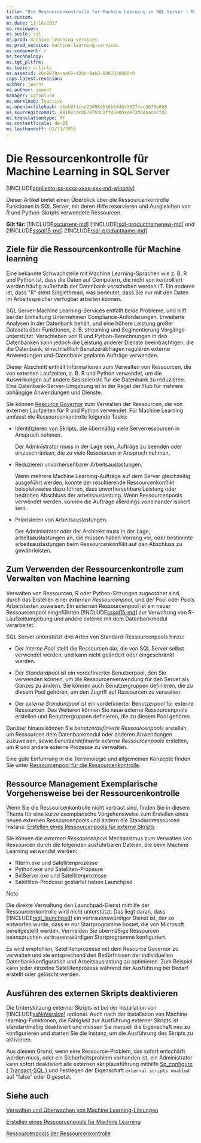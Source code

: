 ```yaml
---
title: "Die Ressourcenkontrolle für Machine Learning in SQL Server | Microsoft Docs"
ms.custom: 
ms.date: 11/16/2017
ms.reviewer: 
ms.suite: sql
ms.prod: machine-learning-services
ms.prod_service: machine-learning-services
ms.component: r
ms.technology: 
ms.tgt_pltfrm: 
ms.topic: article
ms.assetid: 18c9978a-aa55-42bd-9ab3-8097030888c9
caps.latest.revision: 
author: jeannt
ms.author: jeannt
manager: cgronlund
ms.workload: Inactive
ms.openlocfilehash: d1eb0f1cce23d084516b5446d39274ac3078b0b8
ms.sourcegitcommit: 99102cdc867a7bdc0ff45e8b9ee72d0daade1fd3
ms.translationtype: MT
ms.contentlocale: de-DE
ms.lasthandoff: 02/11/2018
---
```

# <a name="resource-governance-for-machine-learning-in-sql-server"></a>Die Ressourcenkontrolle für Machine Learning in SQL Server
[!INCLUDE[appliesto-ss-xxxx-xxxx-xxx-md-winonly](../../includes/appliesto-ss-xxxx-xxxx-xxx-md-winonly.md)]

Dieser Artikel bietet einen Überblick über die Ressourcenkontrolle Funktionen in SQL Server, mit deren Hilfe reservieren und Ausgleichen von R und Python-Skripts verwendete Ressourcen.

**Gilt für:** [!INCLUDE[sscurrent-md](../../includes/sscurrent-md.md)]
 [!INCLUDE[rsql-productnamenew-md](../../includes/rsql-productnamenew-md.md)] und [!INCLUDE[sssql15-md](../../includes/sssql15-md.md)] [!INCLUDE[rsql-productname-md](../../includes/rsql-productname-md.md)]

## <a name="goals-of-resource-governance-for-machine-learning"></a>Ziele für die Ressourcenkontrolle für Machine learning

Eine bekannte Schwachstelle mit Machine Learning-Sprachen wie z. B. R und Python ist, dass die Daten auf Computern, die nicht von kontrolliert werden häufig außerhalb der Datenbank verschoben werden IT. Ein anderes ist, dass "R" steht Singlethread, was bedeutet, dass Sie nur mit den Daten im Arbeitsspeicher verfügbar arbeiten können. 

SQL Server-Machine Learning-Services entfällt beide Probleme, und hilft bei der Einhaltung Unternehmen Compliance-Anforderungen. Erweiterte Analysen in der Datenbank behält, und eine höhere Leistung großer Datasets über Funktionen, z. B. streaming und Segmentierung Vorgänge unterstützt. Verschieben von R und Python-Berechnungen in den Datenbanken kann jedoch die Leistung anderer Dienste beeinträchtigen, die die Datenbank, einschließlich Benutzerabfragen regulären externe Anwendungen und-Datenbank geplante Aufträge verwenden.

Dieser Abschnitt enthält Informationen zum Verwalten von Ressourcen, die von externen Laufzeiten, z. B. R und Python verwendet, um die Auswirkungen auf andere Basisdienste für die Datenbank zu reduzieren. Eine Datenbank-Server-Umgebung ist in der Regel der Hub für mehrere abhängige Anwendungen und Dienste.

Sie können [Resource Governor](../../relational-databases/resource-governor/resource-governor.md) zum Verwalten der Ressourcen, die von externen Laufzeiten für R und Python verwendet.  Für Machine Learning umfasst die Ressourcenkontrolle folgende Tasks:

+ Identifizieren von Skripts, die übermäßig viele Serverressourcen in Anspruch nehmen.
  
     Der Administrator muss in der Lage sein, Aufträge zu beenden oder einzuschränken, die zu viele Ressourcen in Anspruch nehmen.
  
+ Reduzieren unvorhersehbarer Arbeitsauslastungen.
  
     Wenn mehrere Machine Learning-Aufträge auf dem Server gleichzeitig ausgeführt werden, konnte der resultierende Ressourcenkonflikt beispielsweise dazu führen, dass unvorhersehbare Leistung oder bedrohen Abschluss der arbeitsauslastung. Wenn Ressourcenpools verwendet werden, können die Aufträge allerdings voneinander isoliert sein.
  
-   Priorisieren von Arbeitsauslastungen.
  
     Der Administrator oder der Architekt muss in der Lage, arbeitsauslastungen an, die müssen haben Vorrang vor, oder bestimmte arbeitsauslastungen beim Ressourcenkonflikt auf den Abschluss zu gewährleisten.

## <a name="how-to-use-resource-governor-to-manage-machine-learning"></a>Zum Verwenden der Ressourcenkontrolle zum Verwalten von Machine learning
 
Verwalten von Ressourcen, R oder Python-Sitzungen zugeordnet sind, durch das Erstellen einer *externen Ressourcenpool*, und der Pool oder Pools Arbeitslasten zuweisen. Ein externen Ressourcenpool ist ein neuer Ressourcenpool eingeführten [!INCLUDE[sssql15-md](../../includes/sssql15-md.md)] zur Verwaltung von R-Laufzeitumgebung und andere externe mit dem Datenbankmodul verarbeitet.

SQL Server unterstützt drei Arten von Standard-Ressourcenpools hinzu: 
  
-   Der *interne Pool* stellt die Ressourcen dar, die von SQL Server selbst verwendet werden, und kann nicht geändert oder eingeschränkt werden.
  
-   Der *Standardpool* ist ein vordefinierter Benutzerpool, den Sie verwenden können, um die Ressourcenverwendung für den Server als Ganzes zu ändern. Sie können auch Benutzergruppen definieren, die zu diesem Pool gehören, um den Zugriff auf Ressourcen zu verwalten.
  
-   Der *externe Standardpool* ist ein vordefinierter Benutzerpool für externe Ressourcen. Des Weiteren können Sie neue externe Ressourcenpools erstellen und Benutzergruppen definieren, die zu diesem Pool gehören.
  
 Darüber hinaus können Sie *benutzerdefinierte Ressourcenpools* erstellen, um Ressourcen dem Datenbankmodul oder anderen Anwendungen zuzuweisen, sowie *benutzerdefinierte externe Ressourcenpools* erstellen, um R und andere externe Prozesse zu verwalten.
  
 Eine gute Einführung in die Terminologie und allgemeinen Konzepte finden Sie unter [Ressourcenpool für die Ressourcenkontrolle](../../relational-databases/resource-governor/resource-governor-resource-pool.md).

  
## <a name="resource-management-walkthrough-with-resource-governor"></a>Ressource Management Exemplarische Vorgehensweise bei der Ressourcenkontrolle

Wenn Sie die Ressourcenkontrolle nicht vertraut sind, finden Sie in diesem Thema für eine kurze exemplarische Vorgehensweise zum Erstellen eines neuen externen Ressourcenpools und ändern die Standardressourcen Instanz: [Erstellen eines Ressourcenpools für externe Skripts](../../advanced-analytics/r/how-to-create-a-resource-pool-for-r.md)
  
 Sie können die *externen Ressourcenpool* Mechanismus zum Verwalten von Ressourcen durch die folgenden ausführbaren Dateien, die beim Machine Learning verwendet werden:

+ Rterm.exe und Satellitenprozesse
+ Python.exe und Satelliten-Prozesse
+ BxlServer.exe und Satellitenprozesse
+ Satelliten-Prozesse gestartet haben Launchpad
  
> [!NOTE]
> 
> Die direkte Verwaltung den Launchpad-Dienst mithilfe der Ressourcenkontrolle wird nicht unterstützt. Das liegt daran, dass [!INCLUDE[rsql_launchpad](../../includes/rsql-launchpad-md.md)] ein vertrauenswürdiger Dienst ist, der so entworfen wurde, dass er nur Startprogramme hostet, die von Microsoft bereitgestellt werden. Vermeiden Sie übermäßige Ressourcen beanspruchen vertrauenswürdigen Startprogramme konfiguriert.
>   
> Es wird empfohlen, Satellitenprozesse mit dem Resource Governor zu verwalten und sie entsprechend den Bedürfnissen der individuellen Datenbankkonfiguration und Arbeitsauslastung zu optimieren.  Zum Beispiel kann jeder einzelne Satellitenprozess während der Ausführung bei Bedarf erstellt oder gelöscht werden.
  
## <a name="disable-external-script-execution"></a>Ausführen des externen Skripts deaktivieren

Die Unterstützung externer Skripts ist bei der Installation von [!INCLUDE[ssNoVersion](../../includes/ssnoversion-md.md)] optional. Auch nach der Installation von Machine learning-Funktionen, die Fähigkeit zur Ausführung externer Skripts ist standardmäßig deaktiviert und müssen Sie manuell die Eigenschaft neu zu konfigurieren und starten Sie die Instanz, um die Ausführung des Skripts zu aktivieren.

Aus diesem Grund, wenn eine Ressource-Problem, das sofort entschärft werden muss, oder ein Sicherheitsproblem vorhanden ist, ein Administrator kann sofort deaktiviert alle externen skriptausführung mithilfe [Sp_configure &#40; Transact-SQL &#41; ](../../relational-databases/system-stored-procedures/sp-configure-transact-sql.md) und Festlegen der Eigenschaft `external scripts enabled` auf "false" oder 0 gesetzt.
  
## <a name="see-also"></a>Siehe auch

[Verwalten und Überwachen von Machine Learning-Lösungen](../../advanced-analytics/r/managing-and-monitoring-r-solutions.md)

[Erstellen eines Ressourcenpools für Machine Learning](../../advanced-analytics/r/how-to-create-a-resource-pool-for-r.md)

[Ressourcenpools der Ressourcenkontrolle](../../relational-databases/resource-governor/resource-governor-resource-pool.md)
